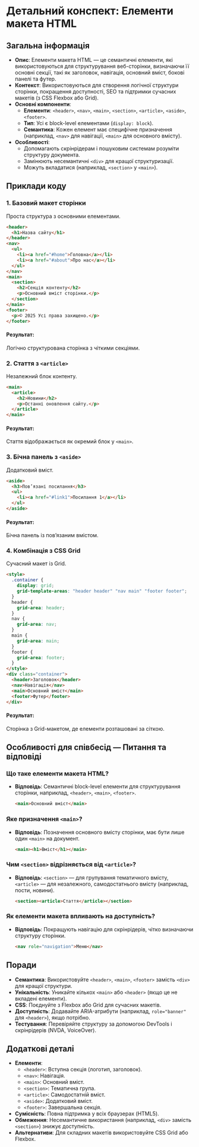 # Детальний конспект: Елементи макета HTML

## Загальна інформація

- **Опис**: Елементи макета HTML — це семантичні елементи, які використовуються для структурування веб-сторінки, визначаючи її основні секції, такі як заголовок, навігація, основний вміст, бокові панелі та футер.
- **Контекст**: Використовуються для створення логічної структури сторінки, покращення доступності, SEO та підтримки сучасних макетів (з CSS Flexbox або Grid).
- **Основні компоненти**:
  - **Елементи**: `<header>`, `<nav>`, `<main>`, `<section>`, `<article>`, `<aside>`, `<footer>`.
  - **Тип**: Усі є block-level елементами (`display: block`).
  - **Семантика**: Кожен елемент має специфічне призначення (наприклад, `<nav>` для навігації, `<main>` для основного вмісту).
- **Особливості**:
  - Допомагають скрінрідерам і пошуковим системам розуміти структуру документа.
  - Замінюють несемантичні `<div>` для кращої структуризації.
  - Можуть вкладатися (наприклад, `<section>` у `<main>`).

## Приклади коду

### 1. Базовий макет сторінки

Проста структура з основними елементами.

```html
<header>
  <h1>Назва сайту</h1>
</header>
<nav>
  <ul>
    <li><a href="#home">Головна</a></li>
    <li><a href="#about">Про нас</a></li>
  </ul>
</nav>
<main>
  <section>
    <h2>Секція контенту</h2>
    <p>Основний вміст сторінки.</p>
  </section>
</main>
<footer>
  <p>© 2025 Усі права захищено.</p>
</footer>
```

#### Результат:

Логічно структурована сторінка з чіткими секціями.

### 2. Стаття з `<article>`

Незалежний блок контенту.

```html
<main>
  <article>
    <h2>Новини</h2>
    <p>Останні оновлення сайту.</p>
  </article>
</main>
```

#### Результат:

Стаття відображається як окремий блок у `<main>`.

### 3. Бічна панель з `<aside>`

Додатковий вміст.

```html
<aside>
  <h3>Пов’язані посилання</h3>
  <ul>
    <li><a href="#link1">Посилання 1</a></li>
  </ul>
</aside>
```

#### Результат:

Бічна панель із пов’язаним вмістом.

### 4. Комбінація з CSS Grid

Сучасний макет із Grid.

```html
<style>
  .container {
    display: grid;
    grid-template-areas: "header header" "nav main" "footer footer";
  }
  header {
    grid-area: header;
  }
  nav {
    grid-area: nav;
  }
  main {
    grid-area: main;
  }
  footer {
    grid-area: footer;
  }
</style>
<div class="container">
  <header>Заголовок</header>
  <nav>Навігація</nav>
  <main>Основний вміст</main>
  <footer>Футер</footer>
</div>
```

#### Результат:

Сторінка з Grid-макетом, де елементи розташовані за сіткою.

## Особливості для співбесід — Питання та відповіді

### Що таке елементи макета HTML?

- **Відповідь**: Семантичні block-level елементи для структурування сторінки, наприклад, `<header>`, `<main>`, `<footer>`.
  ```html
  <main>Основний вміст</main>
  ```

### Яке призначення `<main>`?

- **Відповідь**: Позначення основного вмісту сторінки, має бути лише один `<main>` на документ.
  ```html
  <main><h1>Вміст</h1></main>
  ```

### Чим `<section>` відрізняється від `<article>`?

- **Відповідь**: `<section>` — для групування тематичного вмісту, `<article>` — для незалежного, самодостатнього вмісту (наприклад, пости, новини).
  ```html
  <section><article>Стаття</article></section>
  ```

### Як елементи макета впливають на доступність?

- **Відповідь**: Покращують навігацію для скрінрідерів, чітко визначаючи структуру сторінки.
  ```html
  <nav role="navigation">Меню</nav>
  ```

## Поради

- **Семантика**: Використовуйте `<header>`, `<main>`, `<footer>` замість `<div>` для кращої структури.
- **Унікальність**: Уникайте кількох `<main>` або `<header>` (якщо це не вкладені елементи).
- **CSS**: Поєднуйте з Flexbox або Grid для сучасних макетів.
- **Доступність**: Додавайте ARIA-атрибути (наприклад, `role="banner"` для `<header>`), якщо потрібно.
- **Тестування**: Перевіряйте структуру за допомогою DevTools і скрінрідерів (NVDA, VoiceOver).

## Додаткові деталі

- **Елементи**:
  - `<header>`: Вступна секція (логотип, заголовок).
  - `<nav>`: Навігація.
  - `<main>`: Основний вміст.
  - `<section>`: Тематична група.
  - `<article>`: Самодостатній вміст.
  - `<aside>`: Додатковий вміст.
  - `<footer>`: Завершальна секція.
- **Сумісність**: Повна підтримка у всіх браузерах (HTML5).
- **Обмеження**: Несемантичне використання (наприклад, `<div>` замість `<section>`) знижує доступність.
- **Альтернативи**: Для складних макетів використовуйте CSS Grid або Flexbox.
